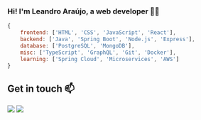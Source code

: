 ### Hi! I'm Leandro Araújo, a web developer 👨‍💻

```Javascript
{
    frontend: ['HTML', 'CSS', 'JavaScript', 'React'],
    backend: ['Java', 'Spring Boot', 'Node.js', 'Express'],
    database: ['PostgreSQL', 'MongoDB'],
    misc: ['TypeScript', 'GraphQL', 'Git', 'Docker'],
    learning: ['Spring Cloud', 'Microservices', 'AWS']
}
```

## Get in touch 📫
<a href="https://www.linkedin.com/in/leandroaraujowm/"><img src="https://img.shields.io/badge/-LinkedIn-%230077B5?style=for-the-badge&logo=linkedin&logoColor=white" target="_blank"></a> 
<a href="mailto:redfire314developer@gmail.com"><img src="https://img.shields.io/badge/-Email-red?style=for-the-badge&logo=gmail&logoColor=white" target="_blank"></a> 

<!--
<div align="center">
    <img height="180em" src="https://github-readme-stats.vercel.app/api?username=redfire314&show_icons=true&theme=react&include_all_commits=true&count_private=true" />
    <img height="180em" src="https://github-readme-stats.vercel.app/api/top-langs/?username=redfire314&langs_count=3&theme=react" />
</div>
-->
